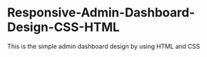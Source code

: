 # Responsive-Admin-Dashboard-Design-CSS-HTML
This is the simple admin dashboard design by using HTML and CSS
